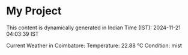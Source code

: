# My Project

This content is dynamically generated in Indian Time (IST): 2024-11-21 04:03:39 IST


Current Weather in Coimbatore:
Temperature: 22.88 °C
Condition: mist
